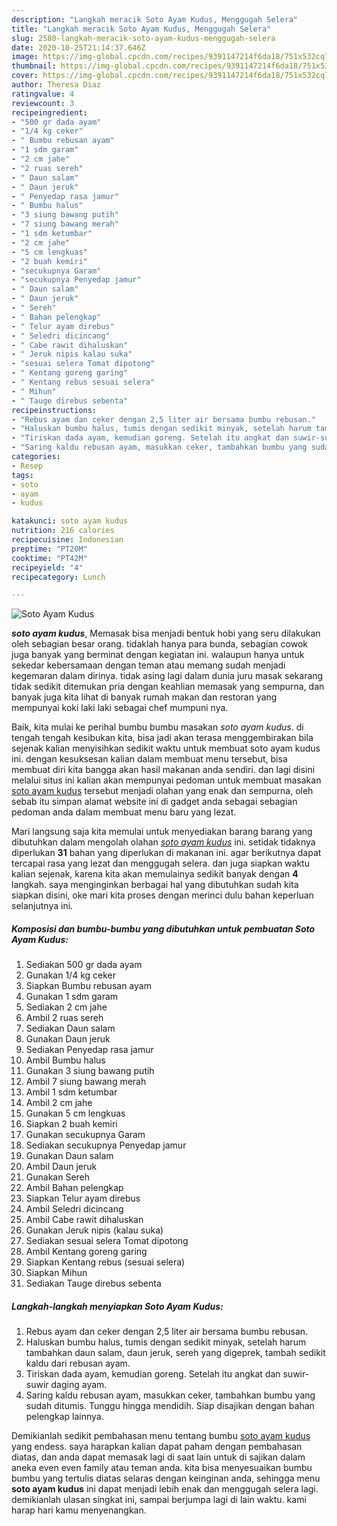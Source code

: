 ```yaml
---
description: "Langkah meracik Soto Ayam Kudus, Menggugah Selera"
title: "Langkah meracik Soto Ayam Kudus, Menggugah Selera"
slug: 2580-langkah-meracik-soto-ayam-kudus-menggugah-selera
date: 2020-10-25T21:14:37.646Z
image: https://img-global.cpcdn.com/recipes/9391147214f6da18/751x532cq70/soto-ayam-kudus-foto-resep-utama.jpg
thumbnail: https://img-global.cpcdn.com/recipes/9391147214f6da18/751x532cq70/soto-ayam-kudus-foto-resep-utama.jpg
cover: https://img-global.cpcdn.com/recipes/9391147214f6da18/751x532cq70/soto-ayam-kudus-foto-resep-utama.jpg
author: Theresa Diaz
ratingvalue: 4
reviewcount: 3
recipeingredient:
- "500 gr dada ayam"
- "1/4 kg ceker"
- " Bumbu rebusan ayam"
- "1 sdm garam"
- "2 cm jahe"
- "2 ruas sereh"
- " Daun salam"
- " Daun jeruk"
- " Penyedap rasa jamur"
- " Bumbu halus"
- "3 siung bawang putih"
- "7 siung bawang merah"
- "1 sdm ketumbar"
- "2 cm jahe"
- "5 cm lengkuas"
- "2 buah kemiri"
- "secukupnya Garam"
- "secukupnya Penyedap jamur"
- " Daun salam"
- " Daun jeruk"
- " Sereh"
- " Bahan pelengkap"
- " Telur ayam direbus"
- " Seledri dicincang"
- " Cabe rawit dihaluskan"
- " Jeruk nipis kalau suka"
- "sesuai selera Tomat dipotong"
- " Kentang goreng garing"
- " Kentang rebus sesuai selera"
- " Mihun"
- " Tauge direbus sebenta"
recipeinstructions:
- "Rebus ayam dan ceker dengan 2,5 liter air bersama bumbu rebusan."
- "Haluskan bumbu halus, tumis dengan sedikit minyak, setelah harum tambahkan daun salam, daun jeruk, sereh yang digeprek, tambah sedikit kaldu dari rebusan ayam."
- "Tiriskan dada ayam, kemudian goreng. Setelah itu angkat dan suwir-suwir daging ayam."
- "Saring kaldu rebusan ayam, masukkan ceker, tambahkan bumbu yang sudah ditumis. Tunggu hingga mendidih. Siap disajikan dengan bahan pelengkap lainnya."
categories:
- Resep
tags:
- soto
- ayam
- kudus

katakunci: soto ayam kudus 
nutrition: 216 calories
recipecuisine: Indonesian
preptime: "PT20M"
cooktime: "PT42M"
recipeyield: "4"
recipecategory: Lunch

---
```



![Soto Ayam Kudus](https://img-global.cpcdn.com/recipes/9391147214f6da18/751x532cq70/soto-ayam-kudus-foto-resep-utama.jpg)

<b><i>soto ayam kudus</i></b>, Memasak bisa menjadi bentuk hobi yang seru dilakukan oleh sebagian besar orang. tidaklah hanya para bunda, sebagian cowok juga banyak yang berminat dengan kegiatan ini. walaupun hanya untuk sekedar kebersamaan dengan teman atau memang sudah menjadi kegemaran dalam dirinya. tidak asing lagi dalam dunia juru masak sekarang tidak sedikit ditemukan pria dengan keahlian memasak yang sempurna, dan banyak juga kita lihat di banyak rumah makan dan restoran yang mempunyai koki laki laki sebagai chef mumpuni nya.



Baik, kita mulai ke perihal bumbu bumbu masakan <i>soto ayam kudus</i>. di tengah tengah kesibukan kita, bisa jadi akan terasa menggembirakan bila sejenak kalian menyisihkan sedikit waktu untuk membuat soto ayam kudus ini. dengan kesuksesan kalian dalam membuat menu tersebut, bisa membuat diri kita bangga akan hasil makanan anda sendiri. dan lagi disini melalui situs ini kalian akan mempunyai pedoman untuk membuat masakan <u>soto ayam kudus</u> tersebut menjadi olahan yang enak dan sempurna, oleh sebab itu simpan alamat website ini di gadget anda sebagai sebagian pedoman anda dalam membuat menu baru yang lezat.


Mari langsung saja kita memulai untuk menyediakan barang barang yang dibutuhkan dalam mengolah olahan <u><i>soto ayam kudus</i></u> ini. setidak tidaknya diperlukan <b>31</b> bahan yang diperlukan di makanan ini. agar berikutnya dapat tercapai rasa yang lezat dan menggugah selera. dan juga siapkan waktu kalian sejenak, karena kita akan memulainya sedikit banyak dengan <b>4</b> langkah. saya menginginkan berbagai hal yang dibutuhkan sudah kita siapkan disini, oke mari kita proses dengan merinci dulu bahan keperluan selanjutnya ini.

<!--inarticleads1-->

##### Komposisi dan bumbu-bumbu yang dibutuhkan untuk pembuatan Soto Ayam Kudus:

1. Sediakan 500 gr dada ayam
1. Gunakan 1/4 kg ceker
1. Siapkan  Bumbu rebusan ayam
1. Gunakan 1 sdm garam
1. Sediakan 2 cm jahe
1. Ambil 2 ruas sereh
1. Sediakan  Daun salam
1. Gunakan  Daun jeruk
1. Sediakan  Penyedap rasa jamur
1. Ambil  Bumbu halus
1. Gunakan 3 siung bawang putih
1. Ambil 7 siung bawang merah
1. Ambil 1 sdm ketumbar
1. Ambil 2 cm jahe
1. Gunakan 5 cm lengkuas
1. Siapkan 2 buah kemiri
1. Gunakan secukupnya Garam
1. Sediakan secukupnya Penyedap jamur
1. Gunakan  Daun salam
1. Ambil  Daun jeruk
1. Gunakan  Sereh
1. Ambil  Bahan pelengkap
1. Siapkan  Telur ayam direbus
1. Ambil  Seledri dicincang
1. Ambil  Cabe rawit dihaluskan
1. Gunakan  Jeruk nipis (kalau suka)
1. Sediakan sesuai selera Tomat dipotong
1. Ambil  Kentang goreng garing
1. Siapkan  Kentang rebus (sesuai selera)
1. Siapkan  Mihun
1. Sediakan  Tauge direbus sebenta




<!--inarticleads2-->

##### Langkah-langkah menyiapkan Soto Ayam Kudus:

1. Rebus ayam dan ceker dengan 2,5 liter air bersama bumbu rebusan.
1. Haluskan bumbu halus, tumis dengan sedikit minyak, setelah harum tambahkan daun salam, daun jeruk, sereh yang digeprek, tambah sedikit kaldu dari rebusan ayam.
1. Tiriskan dada ayam, kemudian goreng. Setelah itu angkat dan suwir-suwir daging ayam.
1. Saring kaldu rebusan ayam, masukkan ceker, tambahkan bumbu yang sudah ditumis. Tunggu hingga mendidih. Siap disajikan dengan bahan pelengkap lainnya.




Demikianlah sedikit pembahasan menu tentang bumbu <u>soto ayam kudus</u> yang endess. saya harapkan kalian dapat paham dengan pembahasan diatas, dan anda dapat memasak lagi di saat lain untuk di sajikan dalam aneka even even family atau teman anda. kita bisa menyesuaikan bumbu bumbu yang tertulis diatas selaras dengan keinginan anda, sehingga menu <b>soto ayam kudus</b> ini dapat menjadi lebih enak dan menggugah selera lagi. demikianlah ulasan singkat ini, sampai berjumpa lagi di lain waktu. kami harap hari kamu menyenangkan.
